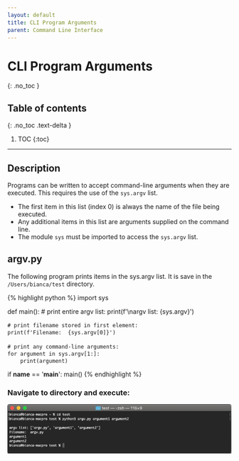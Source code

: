 ```yaml
---
layout: default
title: CLI Program Arguments
parent: Command Line Interface
---
```


# CLI Program Arguments
{: .no_toc }
## Table of contents
{: .no_toc .text-delta }

1. TOC
{:toc}

---

## Description
Programs can be written to accept command-line arguments when they are executed. This requires the use of the `sys.argv` list. 
- The first item in this list (index 0) is always the name of the file being executed. 
- Any additional items in this list are arguments supplied on the command line.
- The module `sys` must be imported to access the `sys.argv` list.

## argv.py
The following program prints items in the sys.argv list. It is save in the `/Users/bianca/test` directory.

{% highlight python %}
import sys

def main():
    # print entire argv list:
    print(f'\nargv list: {sys.argv}')
    
    # print filename stored in first element:
    print(f'Filename:  {sys.argv[0]}')
    
    # print any command-line arguments:
    for argument in sys.argv[1:]:
        print(argument)
    
if __name__ == '__main__':
    main()
{% endhighlight %}

### Navigate to directory and execute:

![](/assets/cli-argv.png)
